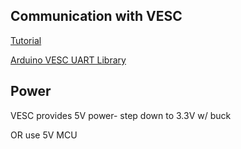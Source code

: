 ## Communication with VESC

[Tutorial](https://flipsky.net/blogs/vesc-tool/how-to-control-fsescbase-on-vesc-with-arduino)

[Arduino VESC UART Library](https://github.com/SolidGeek/VescUART)

## Power

VESC provides 5V power- step down to 3.3V w/ buck

OR use 5V MCU